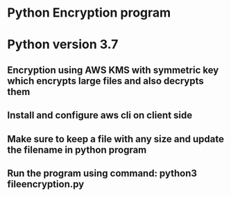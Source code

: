 # Python Encryption program 
# Python version 3.7

## Encryption using AWS KMS with  symmetric key which encrypts large files and also decrypts them

## Install and configure aws cli on client side

## Make sure to keep a file with any size and update the filename in python program
## Run the program using command: python3 fileencryption.py
